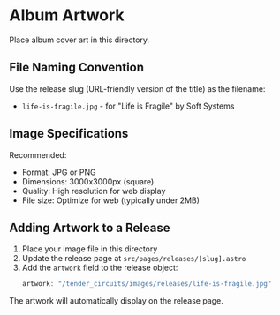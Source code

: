 # Album Artwork

Place album cover art in this directory.

## File Naming Convention

Use the release slug (URL-friendly version of the title) as the filename:
- `life-is-fragile.jpg` - for "Life is Fragile" by Soft Systems

## Image Specifications

Recommended:
- Format: JPG or PNG
- Dimensions: 3000x3000px (square)
- Quality: High resolution for web display
- File size: Optimize for web (typically under 2MB)

## Adding Artwork to a Release

1. Place your image file in this directory
2. Update the release page at `src/pages/releases/[slug].astro`
3. Add the `artwork` field to the release object:
   ```javascript
   artwork: "/tender_circuits/images/releases/life-is-fragile.jpg"
   ```

The artwork will automatically display on the release page.
